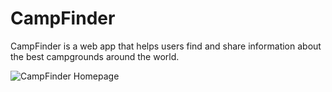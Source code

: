 # CampFinder
CampFinder is a web app that helps users find and share information about the best campgrounds around the world.

![CampFinder Homepage](https://www.dropbox.com/s/qufw08xx5y421t8/camp-home.png?dl=0)
